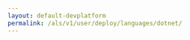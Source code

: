 ```yaml
---
layout: default-devplatform
permalink: /als/v1/user/deploy/languages/dotnet/
---
```

<!--UNDER REVISION-->

